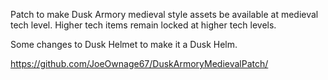 Patch to make Dusk Armory medieval style assets be available at medieval tech level.  Higher tech items remain locked at higher tech levels.

Some changes to Dusk Helmet to make it a Dusk Helm.

https://github.com/JoeOwnage67/DuskArmoryMedievalPatch/
